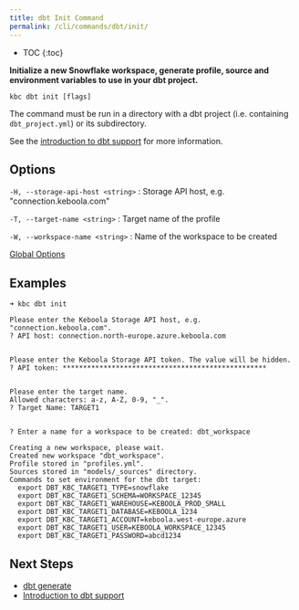 ```yaml
---
title: dbt Init Command
permalink: /cli/commands/dbt/init/
---
```


* TOC
{:toc}

**Initialize a new Snowflake workspace, generate profile, source and environment variables to use in your dbt project.**

```
kbc dbt init [flags]
```

The command must be run in a directory with a dbt project (i.e. containing `dbt_project.yml`) or its subdirectory.

See the [introduction to dbt support](/cli/dbt/) for more information.

## Options

`-H, --storage-api-host <string>`
: Storage API host, e.g. "connection.keboola.com"

`-T, --target-name <string>`
: Target name of the profile

`-W, --workspace-name <string>` 
: Name of the workspace to be created

[Global Options](/cli/commands/#global-options)

## Examples

```
➜ kbc dbt init

Please enter the Keboola Storage API host, e.g. "connection.keboola.com".
? API host: connection.north-europe.azure.keboola.com


Please enter the Keboola Storage API token. The value will be hidden.
? API token: **************************************************


Please enter the target name.
Allowed characters: a-z, A-Z, 0-9, "_".
? Target Name: TARGET1


? Enter a name for a workspace to be created: dbt_workspace

Creating a new workspace, please wait.
Created new workspace "dbt_workspace".
Profile stored in "profiles.yml".
Sources stored in "models/_sources" directory.
Commands to set environment for the dbt target:
  export DBT_KBC_TARGET1_TYPE=snowflake
  export DBT_KBC_TARGET1_SCHEMA=WORKSPACE_12345
  export DBT_KBC_TARGET1_WAREHOUSE=KEBOOLA_PROD_SMALL
  export DBT_KBC_TARGET1_DATABASE=KEBOOLA_1234
  export DBT_KBC_TARGET1_ACCOUNT=keboola.west-europe.azure
  export DBT_KBC_TARGET1_USER=KEBOOLA_WORKSPACE_12345
  export DBT_KBC_TARGET1_PASSWORD=abcd1234
```

## Next Steps

- [dbt generate](/cli/commands/dbt/generate/)
- [Introduction to dbt support](/cli/dbt/)
